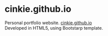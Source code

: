 # cinkie.github.io

Personal portfolio website. <a href="cinkie.github.io">cinkie.github.io</a>
<br>
Developed in HTML5, using Bootstarp template.
